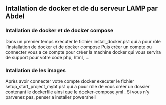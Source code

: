 ## Intallation de docker et de du serveur LAMP par Abdel

### Intallation de docker et de docker compose 

Dans un premier temps executer le fichier install_docker.ps1 qui a pour rôle l'installation de docker et de docker compose
Puis créer un compte ou connecter vous a ce compte pour créer la machine docker qui vous servira de support pour votre code php, html, ...

### Intallation de les images

Après avoir connecter votre compte docker executer le fichier setup_start_project_mybt.ps1 qui a pour rôle de vous créer un dossier contenant le dockerfile ainsi que le docker-compose.yml .
Si vous n'y parvenez pas, penser a installer powershell
